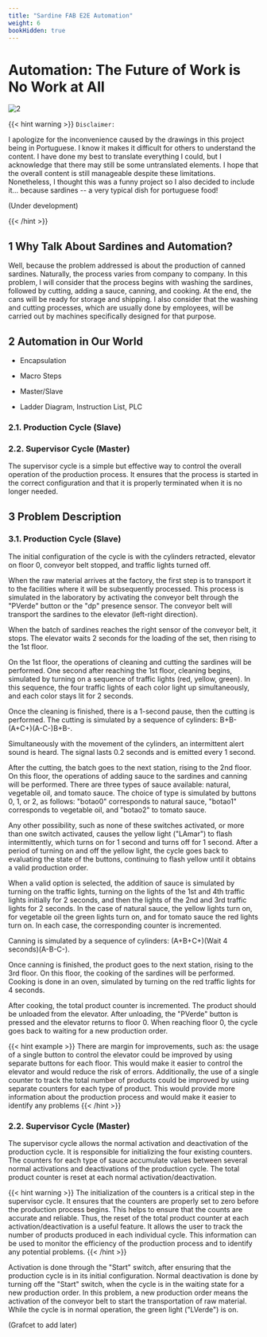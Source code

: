 ```yaml
---
title: "Sardine FAB E2E Automation"
weight: 6
bookHidden: true
---
```


# **Automation: The Future of Work is No Work at All**

![2](https://assets.bonappetit.com/photos/5c05882fed3d591355454864/master/pass/tinned-fish-gift-guide-lede.gif)

{{< hint warning >}}
`Disclaimer:`

I apologize for the inconvenience caused by the drawings in this project being in Portuguese. I know it makes it difficult for others to understand the content. I have done my best to translate everything I could, but I acknowledge that there may still be some untranslated elements. I hope that the overall content is still manageable despite these limitations. Nonetheless, I thought this was a funny project so I also decided to include it... because sardines -- a very typical dish for portuguese food!

(Under development)

{{< /hint >}}

## 1 Why Talk About Sardines and Automation?

Well, because the problem addressed is about the production of canned sardines. Naturally, the process varies from company to company. In this problem, I will consider that the process begins with washing the sardines, followed by cutting, adding a sauce, canning, and cooking. At the end, the cans will be ready for storage and shipping. I also consider that the washing and cutting processes, which are usually done by employees, will be carried out by machines specifically designed for that purpose.

## 2 Automation in Our World

- Encapsulation

- Macro Steps

- Master/Slave

- Ladder Diagram, Instruction List, PLC

### 2.1. Production Cycle (Slave)

### 2.2. Supervisor Cycle (Master)

The supervisor cycle is a simple but effective way to control the overall operation of the production process. It ensures that the process is started in the correct configuration and that it is properly terminated when it is no longer needed.

## 3 Problem Description

### 3.1. Production Cycle (Slave)

The initial configuration of the cycle is with the cylinders retracted, elevator on floor 0, conveyor belt stopped, and traffic lights turned off.

When the raw material arrives at the factory, the first step is to transport it to the facilities where it will be subsequently processed. This process is simulated in the laboratory by activating the conveyor belt through the "PVerde" button or the "dp" presence sensor. The conveyor belt will transport the sardines to the elevator (left-right direction). 

When the batch of sardines reaches the right sensor of the conveyor belt, it stops. The elevator waits 2 seconds for the loading of the set, then rising to the 1st floor.

On the 1st floor, the operations of cleaning and cutting the sardines will be performed. One second after reaching the 1st floor, cleaning begins, simulated by turning on a sequence of traffic lights (red, yellow, green). In this sequence, the four traffic lights of each color light up simultaneously, and each color stays lit for 2 seconds.

Once the cleaning is finished, there is a 1-second pause, then the cutting is performed. The cutting is simulated by a sequence of cylinders: B+B-(A+C+)(A-C-)B+B-.

Simultaneously with the movement of the cylinders, an intermittent alert sound is heard. The signal lasts 0.2 seconds and is emitted every 1 second.

After the cutting, the batch goes to the next station, rising to the 2nd floor. On this floor, the operations of adding sauce to the sardines and canning will be performed. There are three types of sauce available: natural, vegetable oil, and tomato sauce. The choice of type is simulated by buttons 0, 1, or 2, as follows: "botao0" corresponds to natural sauce, "botao1" corresponds to vegetable oil, and "botao2" to tomato sauce.

Any other possibility, such as none of these switches activated, or more than one switch activated, causes the yellow light ("LAmar") to flash intermittently, which turns on for 1 second and turns off for 1 second. After a period of turning on and off the yellow light, the cycle goes back to evaluating the state of the buttons, continuing to flash yellow until it obtains a valid production order.

When a valid option is selected, the addition of sauce is simulated by turning on the traffic lights, turning on the lights of the 1st and 4th traffic lights initially for 2 seconds, and then the lights of the 2nd and 3rd traffic lights for 2 seconds. In the case of natural sauce, the yellow lights turn on, for vegetable oil the green lights turn on, and for tomato sauce the red lights turn on. In each case, the corresponding counter is incremented.

Canning is simulated by a sequence of cylinders: (A+B+C+)(Wait 4 seconds)(A-B-C-).

Once canning is finished, the product goes to the next station, rising to the 3rd floor. On this floor, the cooking of the sardines will be performed. Cooking is done in an oven, simulated by turning on the red traffic lights for 4 seconds.

After cooking, the total product counter is incremented. The product should be unloaded from the elevator. After unloading, the "PVerde" button is pressed and the elevator returns to floor 0. When reaching floor 0, the cycle goes back to waiting for a new production order.

{{< hint example >}}
There are margin for improvements, such as: the usage of a single button to control the elevator could be improved by using separate buttons for each floor. This would make it easier to control the elevator and would reduce the risk of errors. Additionally, the use of a single counter to track the total number of products could be improved by using separate counters for each type of product. This would provide more information about the production process and would make it easier to identify any problems
{{< /hint >}}

### 2.2. Supervisor Cycle (Master)

The supervisor cycle allows the normal activation and deactivation of the production cycle. It is responsible for initializing the four existing counters. The counters for each type of sauce accumulate values between several normal activations and deactivations of the production cycle. The total product counter is reset at each normal activation/deactivation.

{{< hint warning >}}
The initialization of the counters is a critical step in the supervisor cycle. It ensures that the counters are properly set to zero before the production process begins. This helps to ensure that the counts are accurate and reliable. Thus, the reset of the total product counter at each activation/deactivation is a useful feature. It allows the user to track the number of products produced in each individual cycle. This information can be used to monitor the efficiency of the production process and to identify any potential problems.
{{< /hint >}}

Activation is done through the "Start" switch, after ensuring that the production cycle is in its initial configuration. Normal deactivation is done by turning off the "Start" switch, when the cycle is in the waiting state for a new production order. In this problem, a new production order means the activation of the conveyor belt to start the transportation of raw material. While the cycle is in normal operation, the green light ("LVerde") is on.

(Grafcet to add later)